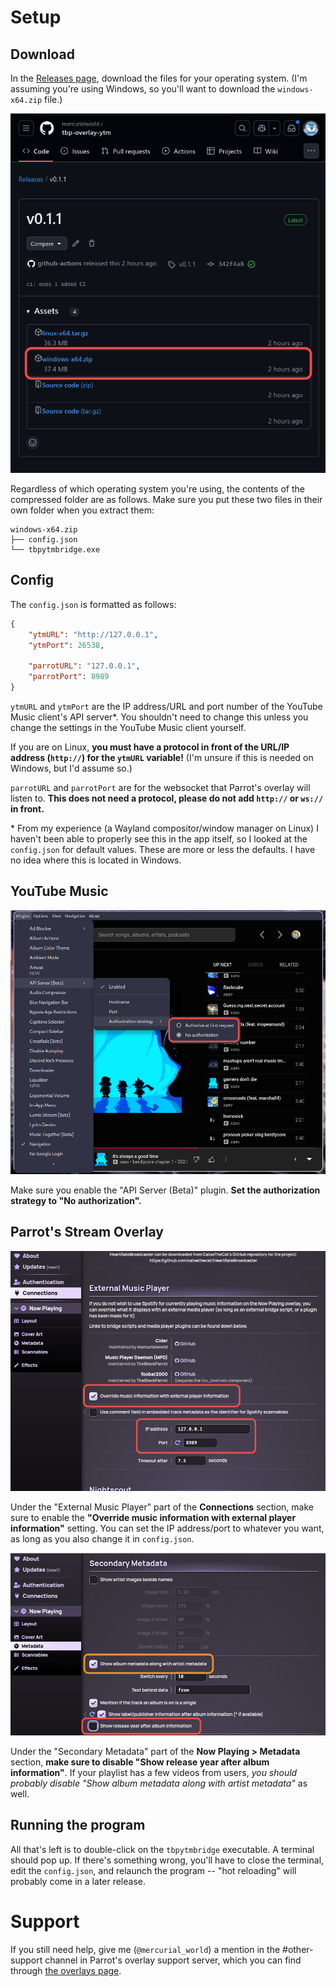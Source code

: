 # Setup

## Download

In the [Releases page](https://github.com/mercurialworld/tbp-overlay-ytm/releases/latest), download the files for your operating system. (I'm assuming you're using Windows, so you'll want to download the `windows-x64.zip` file.)

![A screenshot of the releases page for this program. The "windows-x64.zip" asset is highlighted.](assets/ghreleases.png)

Regardless of which operating system you're using, the contents of the compressed folder are as follows. Make sure you put these two files in their own folder when you extract them:

```
windows-x64.zip
├── config.json
└── tbpytmbridge.exe
```
## Config 

The `config.json` is formatted as follows:

```json
{
    "ytmURL": "http://127.0.0.1",
    "ytmPort": 26538,

    "parrotURL": "127.0.0.1",
    "parrotPort": 8989
}
```

`ytmURL` and `ytmPort` are the IP address/URL and port number of the YouTube Music client's API server\*. You shouldn't need to change this unless you change the settings in the YouTube Music client yourself.

If you are on Linux, **you must have a protocol in front of the URL/IP address (`http://`) for the `ytmURL` variable!** (I'm unsure if this is needed on Windows, but I'd assume so.)

`parrotURL` and `parrotPort` are for the websocket that Parrot's overlay will listen to. **This does not need a protocol, please do not add `http://` or `ws://` in front.**

\* From my experience (a Wayland compositor/window manager on Linux) I haven't been able to properly see this in the app itself, so I looked at the `config.json` for default values. These are more or less the defaults. I have no idea where this is located in Windows.

## YouTube Music

![A picture of th-ch's YouTube Music client. There is a long dropdown of plugins. The "API Server (Beta)" plugin is hovered over. It is enabled, and of note is that the "Authorization strategy" option is set to "No authorization".](assets/ytmclientsettings.png)

Make sure you enable the "API Server (Beta)" plugin. **Set the authorization strategy to "No authorization".** 

## Parrot's Stream Overlay

![A screenshot of TheBlackParrot's overlay settings, specifically, the "Connections" section. It is currently in the "External Music Player" section. "Override music information with external player information" is enabled, and the port has been changed to 8989.](assets/tbpconnections.png)

Under the "External Music Player" part of the **Connections** section, make sure to enable the **"Override music information with external player information"** setting. You can set the IP address/port to whatever you want, as long as you also change it in `config.json`.

![A screenshot of TheBlackParrot's overlay settings, specifically, the "Now Playing" section. It is currently in the "Secondary Metadata" part of the Metadata subsection. "Show album metadata along with artist metadata" is highlighted in case someone wants to disable it, and "Show release year after album information" is disabled.](assets/tbpmetadata.png)

Under the "Secondary Metadata" part of the **Now Playing > Metadata** section, **make sure to disable "Show release year after album information"**. If your playlist has a few videos from users, *you should probably disable "Show album metadata along with artist metadata"* as well.

## Running the program

All that's left is to double-click on the `tbpytmbridge` executable. A terminal should pop up. If there's something wrong, you'll have to close the terminal, edit the `config.json`, and relaunch the program -- "hot reloading" will probably come in a later release.

# Support

If you still need help, give me (`@mercurial_world`) a mention in the #other-support channel in Parrot's overlay support server, which you can find through [the overlays page](https://theblackparrot.me/overlays/).